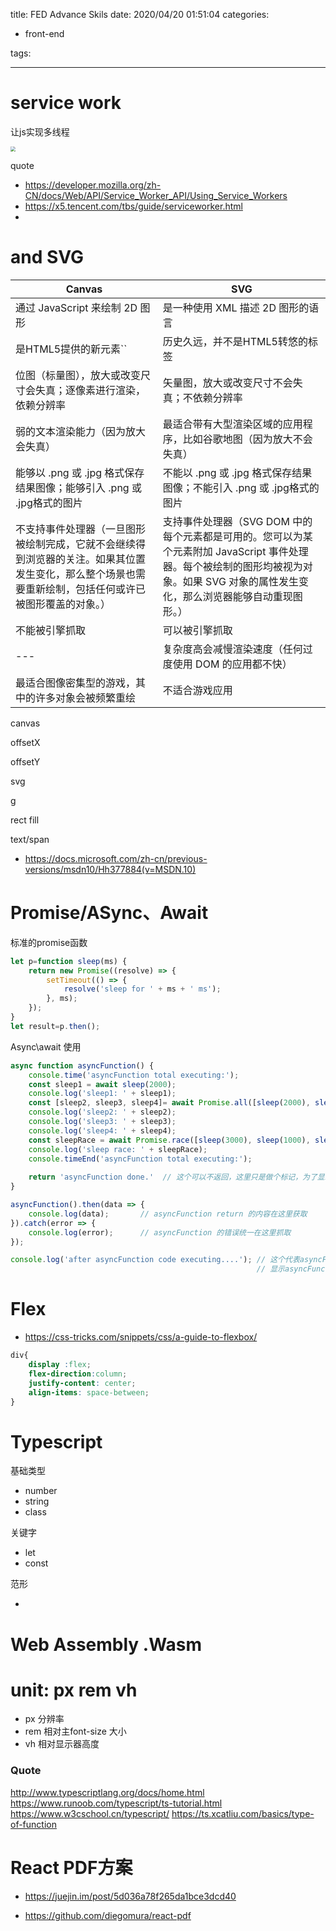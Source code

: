 title: FED Advance Skils
date: 2020/04/20 01:51:04
categories:

- front-end

tags:

---
# service work

让js实现多线程

<img src="https://tva1.sinaimg.cn/large/0082zybpgy1gc9a29p33gj312e0k83zm.jpg" style="zoom:50%;" />





quote

* https://developer.mozilla.org/zh-CN/docs/Web/API/Service_Worker_API/Using_Service_Workers
* https://x5.tencent.com/tbs/guide/serviceworker.html
* 

# <Canvas> and SVG

| Canvas                                                       | SVG                                                          |
| ------------------------------------------------------------ | ------------------------------------------------------------ |
| 通过 JavaScript 来绘制 2D 图形                               | 是一种使用 XML 描述 2D 图形的语言                            |
| 是HTML5提供的新元素``                                        | 历史久远，并不是HTML5转悠的标签                              |
| 位图（标量图），放大或改变尺寸会失真；逐像素进行渲染，依赖分辨率 | 矢量图，放大或改变尺寸不会失真；不依赖分辨率                 |
| 弱的文本渲染能力（因为放大会失真）                           | 最适合带有大型渲染区域的应用程序，比如谷歌地图（因为放大不会失真） |
| 能够以 .png 或 .jpg 格式保存结果图像；能够引入 .png 或 .jpg格式的图片 | 不能以 .png 或 .jpg 格式保存结果图像；不能引入 .png 或 .jpg格式的图片 |
| 不支持事件处理器（一旦图形被绘制完成，它就不会继续得到浏览器的关注。如果其位置发生变化，那么整个场景也需要重新绘制，包括任何或许已被图形覆盖的对象。） | 支持事件处理器（SVG DOM 中的每个元素都是可用的。您可以为某个元素附加 JavaScript 事件处理器。每个被绘制的图形均被视为对象。如果 SVG 对象的属性发生变化，那么浏览器能够自动重现图形。） |
| 不能被引擎抓取                                               | 可以被引擎抓取                                               |
| ---                                                          | 复杂度高会减慢渲染速度（任何过度使用 DOM 的应用都不快）      |
| 最适合图像密集型的游戏，其中的许多对象会被频繁重绘           | 不适合游戏应用                                               |

canvas

offsetX

offsetY

svg

g

rect fill 

text/span

* https://docs.microsoft.com/zh-cn/previous-versions/msdn10/Hh377884(v=MSDN.10)

# Promise/ASync、Await

标准的promise函数

```javascript
let p=function sleep(ms) {
    return new Promise((resolve) => {
        setTimeout(() => {
            resolve('sleep for ' + ms + ' ms');
        }, ms);
    });
}
let result=p.then();
```

Async\await 使用

```javascript
async function asyncFunction() {
    console.time('asyncFunction total executing:');
    const sleep1 = await sleep(2000);
    console.log('sleep1: ' + sleep1);
    const [sleep2, sleep3, sleep4]= await Promise.all([sleep(2000), sleep(1000), sleep(1500)]);
    console.log('sleep2: ' + sleep2);
    console.log('sleep3: ' + sleep3);
    console.log('sleep4: ' + sleep4);
    const sleepRace = await Promise.race([sleep(3000), sleep(1000), sleep(1000)]);
    console.log('sleep race: ' + sleepRace);
    console.timeEnd('asyncFunction total executing:');
    
    return 'asyncFunction done.'  // 这个可以不返回，这里只是做个标记，为了显示流程
}
```



```javascript
asyncFunction().then(data => {
    console.log(data);       // asyncFunction return 的内容在这里获取
}).catch(error => {
    console.log(error);      // asyncFunction 的错误统一在这里抓取
});

console.log('after asyncFunction code executing....'); // 这个代表asyncFunction函数后的代码，
                                                       // 显示asyncFunction本身会立即返回，不会阻塞主线程
```



# Flex

* https://css-tricks.com/snippets/css/a-guide-to-flexbox/

```css
div{
	display :flex;
	flex-direction:column;
	justify-content: center;
	align-items: space-between;
}

```



# Typescript

基础类型

* number 
* string 
* class 

关键字

* let 
* const

范形

* <T>



# Web Assembly .Wasm



# unit: px rem vh

* px 分辨率
* rem 相对主font-size 大小
* vh 相对显示器高度

### Quote

http://www.typescriptlang.org/docs/home.html
https://www.runoob.com/typescript/ts-tutorial.html
https://www.w3cschool.cn/typescript/
https://ts.xcatliu.com/basics/type-of-function





# React PDF方案

* https://juejin.im/post/5d036a78f265da1bce3dcd40

* https://github.com/diegomura/react-pdf

